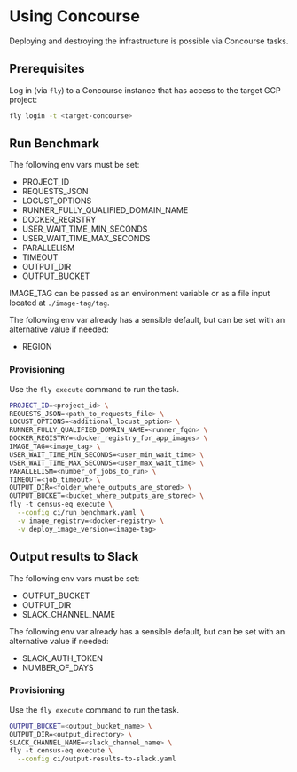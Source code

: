 # Using Concourse

Deploying and destroying the infrastructure is possible via Concourse tasks.

## Prerequisites

Log in (via `fly`) to a Concourse instance that has access to the target GCP project:

```sh
fly login -t <target-concourse>
```

## Run Benchmark
The following env vars must be set:

- PROJECT_ID
- REQUESTS_JSON
- LOCUST_OPTIONS
- RUNNER_FULLY_QUALIFIED_DOMAIN_NAME
- DOCKER_REGISTRY
- USER_WAIT_TIME_MIN_SECONDS
- USER_WAIT_TIME_MAX_SECONDS
- PARALLELISM
- TIMEOUT
- OUTPUT_DIR
- OUTPUT_BUCKET

IMAGE_TAG can be passed as an environment variable or as a file input located at `./image-tag/tag`.

The following env var already has a sensible default, but can be set with an alternative value if needed:
- REGION

### Provisioning
Use the `fly execute` command to run the task.

```sh
PROJECT_ID=<project_id> \
REQUESTS_JSON=<path_to_requests_file> \
LOCUST_OPTIONS=<additional_locust_option> \
RUNNER_FULLY_QUALIFIED_DOMAIN_NAME=<runner_fqdn> \
DOCKER_REGISTRY=<docker_registry_for_app_images> \
IMAGE_TAG=<image_tag> \
USER_WAIT_TIME_MIN_SECONDS=<user_min_wait_time> \
USER_WAIT_TIME_MAX_SECONDS=<user_max_wait_time> \
PARALLELISM=<number_of_jobs_to_run> \
TIMEOUT=<job_timeout> \
OUTPUT_DIR=<folder_where_outputs_are_stored> \
OUTPUT_BUCKET=<bucket_where_outputs_are_stored> \
fly -t census-eq execute \
  --config ci/run_benchmark.yaml \
  -v image_registry=<docker-registry> \
  -v deploy_image_version=<image-tag>
```

## Output results to Slack
The following env vars must be set:

- OUTPUT_BUCKET
- OUTPUT_DIR
- SLACK_CHANNEL_NAME

The following env var already has a sensible default, but can be set with an alternative value if needed:
- SLACK_AUTH_TOKEN
- NUMBER_OF_DAYS

### Provisioning
Use the `fly execute` command to run the task.

```sh
OUTPUT_BUCKET=<output_bucket_name> \
OUTPUT_DIR=<output_directory> \
SLACK_CHANNEL_NAME=<slack_channel_name> \
fly -t census-eq execute \
  --config ci/output-results-to-slack.yaml
```

